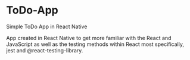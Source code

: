 # ToDo-App
Simple ToDo App in React Native

App created in React Native to get more familiar with the React and JavaScript as well as the testing methods within React most specifically, jest and @react-testing-library.
